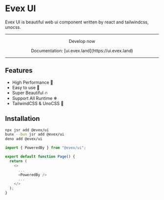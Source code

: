 # Evex UI

Evex UI is beautiful web ui component written by react and tailwindcss, unocss.

---

<p align="center">Develop now</p>
<p align="center">Documentation: [ui.evex.land](https://ui.evex.land)</p>

---

## Features

- High Performance 🚀
- Easy to use 🎉
- Super Beautiful 🔥
- Support All Runtime ❄
- TailwindCSS & UnoCSS 🌈

## Installation

```bash
npx jsr add @evex/ui
bunx --bun jsr add @evex/ui
deno add @evex/ui
```

```ts
import { PoweredBy } from "@evex/ui";

export default function Page() {
  return (
    <>
      ...
      <PoweredBy />
      ...
    </>
  );
}
```
